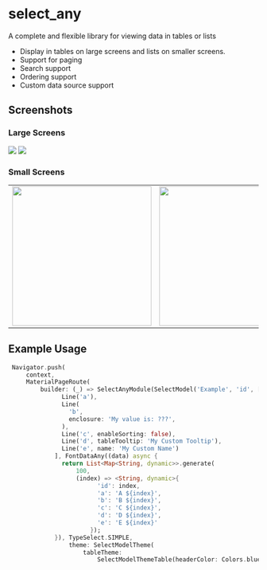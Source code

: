 # select_any

A complete and flexible library for viewing data in tables or lists

- Display in tables on large screens and lists on smaller screens.
- Support for paging
- Search support
- Ordering support
- Custom data source support


## Screenshots

### Large Screens

<img src="https://github.com/ReniDelonzek/select_any/blob/master/screenshots/Captura%20de%20Tela%202021-08-11%20%C3%A0s%2013.33.30.png">
<img src="https://github.com/ReniDelonzek/select_any/blob/master/screenshots/Captura%20de%20Tela%202021-08-11%20%C3%A0s%2013.32.06.png">

### Small Screens

 <table>
  <tr>
    <td><img width="280px" src="https://github.com/ReniDelonzek/select_any/blob/master/screenshots/Captura%20de%20Tela%202021-08-11%20%C3%A0s%2013.32.44.png"></td>
    <td><img width="280px" src="https://github.com/ReniDelonzek/select_any/blob/master/screenshots/Captura%20de%20Tela%202021-08-11%20%C3%A0s%2013.33.41.png"></td>
  </tr>
 </table>
 
 
 ## Example Usage
 
 ```dart
  Navigator.push(
      context,
      MaterialPageRoute(
          builder: (_) => SelectAnyModule(SelectModel('Example', 'id', [
                Line('a'),
                Line(
                  'b',
                  enclosure: 'My value is: ???',
                ),
                Line('c', enableSorting: false),
                Line('d', tableTooltip: 'My Custom Tooltip'),
                Line('e', name: 'My Custom Name')
              ], FontDataAny((data) async {
                return List<Map<String, dynamic>>.generate(
                    100,
                    (index) => <String, dynamic>{
                          'id': index,
                          'a': 'A ${index}',
                          'b': 'B ${index}',
                          'c': 'C ${index}',
                          'd': 'D ${index}',
                          'e': 'E ${index}'
                        });
              }), TypeSelect.SIMPLE,
                  theme: SelectModelTheme(
                      tableTheme:
                          SelectModelThemeTable(headerColor: Colors.blue))))));
 ```
